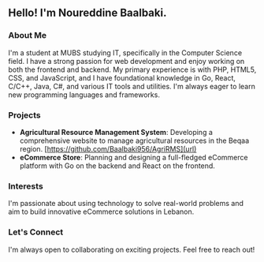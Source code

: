 ## Hello! I'm Noureddine Baalbaki.

### About Me
I'm a student at MUBS studying IT, specifically in the Computer Science field. I have a strong passion for web development and enjoy working on both the frontend and backend. My primary experience is with PHP, HTML5, CSS, and JavaScript, and I have foundational knowledge in Go, React, C/C++, Java, C#, and various IT tools and utilities. I'm always eager to learn new programming languages and frameworks.

### Projects
- **Agricultural Resource Management System**: Developing a comprehensive website to manage agricultural resources in the Beqaa region. [https://github.com/Baalbaki956/AgriRMS](url)
- **eCommerce Store**: Planning and designing a full-fledged eCommerce platform with Go on the backend and React on the frontend.

### Interests
I'm passionate about using technology to solve real-world problems and aim to build innovative eCommerce solutions in Lebanon.

### Let's Connect
I'm always open to collaborating on exciting projects. Feel free to reach out!
